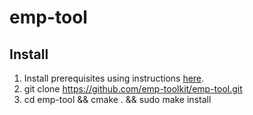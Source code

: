 # emp-tool

## Install

1. Install prerequisites using instructions [here](https://github.com/emp-toolkit/emp-readme).
2. git clone https://github.com/emp-toolkit/emp-tool.git
3. cd emp-tool && cmake . && sudo make install
